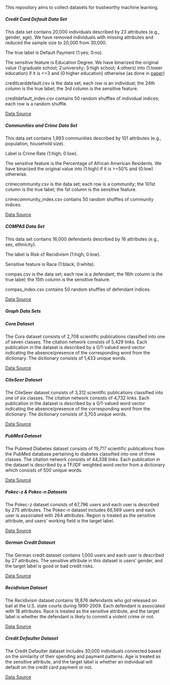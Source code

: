This repository aims to collect datasets for trustworthy machine learning.

##### Credit Card Default Data Set

This data set contains 20,000 individuals described by 23 attributes (e.g., gender, age). We have removed individuals with missing attributes and reduced the sample size to 20,000 from 30,000.

The true label is Default Payment (1:yes; 0:no).

The sensitive feature is Education Degree. We have binarized the original value (1:graduate school; 2:university; 3:high school; 4:others) into (1:lower education) if it is <=3 and (0:higher education) otherwise (as done in [paper](http://papers.nips.cc/paper/8294-the-price-of-fair-pca-one-extra-dimension.pdf))

creditcarddefault.csv is the data set; each row is an individual; the 24th column is the true label; the 3rd column is the sensitive feature.

creditdefault_index.csv contains 50 random shuffles of individual indices; each row is a random shuffle.

 [Data Source](https://archive.ics.uci.edu/ml/datasets/default+of+credit+card+clients)

##### Communities and Crime Data Set

This data set contains 1,993 communities described by 101 attributes (e.g., population, household size).

Label is Crime Rate (1:high; 0:low).

The sensitive feature is the Percentage of African American Residents. We have binarized the original value into (1:high) if it is >=50% and (0:low) otherwise.

crimecommunity.csv is the data set; each row is a community; the 101st column is the true label; the 1st column is the sensitive feature.

crimecommunity_index.csv contains 50 random shuffles of community indices.

[Data Source](http://archive.ics.uci.edu/ml/datasets/communities+and+crime)

##### COMPAS Data Set

This data set contains 16,000 defendants described by 16 attributes (e.g., sex, ethnicity).

The label is Risk of Recidivism (1:high; 0:low).

Sensitive feature is Race (1:black; 0:white).

compas.csv is the data set; each row is a defendant; the 16th column is the true label; the 15th column is the sensitive feature.

compas_index.csv contains 50 random shuffles of defendant indices.

[Data Source](https://www.kaggle.com/danofer/compass)

##### Graph Data Sets

##### Cora Dataset

The Cora dataset consists of 2,708 scientific publications classified into one of seven classes. The citation network consists of 5,429 links. Each publication in the dataset is
described by a 0/1-valued word vector indicating the absence/presence of the corresponding word from the dictionary. The dictionary consists of 1,433 unique words.

[Data Source](https://www.kaggle.com/datasets/mrkmakr/cora-dataset)

##### CiteSeer Dataset

The CiteSeer dataset consists of 3,312 scientific publications classified into one of six classes. The citation network consists of 4,732 links. Each publication in the dataset is described by a 0/1-valued word vector indicating the absence/presence of the corresponding word from the dictionary. The dictionary consists of 3,703 unique words.

[Data Source](https://www.kaggle.com/datasets/shichenyang/citeseer)

##### PubMed Dataset

The Pubmed Diabetes dataset consists of 19,717 scientific publications from the PubMed database pertaining to diabetes classified into one of three classes. The citation network consists of 44,338 links. Each publication in the dataset is described by a TF/IDF weighted word vector from a dictionary which consists of 500 unique words.

[Data Source](https://relational.fit.cvut.cz/dataset/PubMed_Diabetes)

##### Pokec-z & Pokec-n Datasets

The Pokec-z dataset consists of 67,796 users and each user is described by 275 attributes. The Pokec-n dataset includes 66,569 users and each user is associated with 264 attributes. Region is treated as the sensitive attribute, and users’ working field is the target label.

[Data Source](https://github.com/HuiHu1/Privacy-Preserving-Graph-Convolutional-Network/tree/main/datasets)

##### German Credit Dataset

The German credit dataset contains 1,000 users and each user is described by 27 attributes. The sensitive attribute in this dataset is users’ gender, and the target label is good or bad credit risks.

[Data Source](https://github.com/HuiHu1/Privacy-Preserving-Graph-Convolutional-Network/tree/main/datasets)

##### Recidivism Dataset

The Recidivism dataset contains 18,876 defendants who got released on bail at the U.S. state courts during 1990-2009. Each defendant is associated with 18 attributes. Race is treated as the sensitive attribute, and the target label is whether the defendant is likely to commit a violent crime or not.

[Data Source](https://github.com/HuiHu1/Privacy-Preserving-Graph-Convolutional-Network/tree/main/datasets)

##### Credit Defaulter Dataset
The Credit Defaulter dataset includes 30,000 individuals connected based on the similarity of their spending and payment patterns. Age is treated as the sensitive attribute, and the target label is whether an individual will default on the credit card payment or not.

[Data Source](https://github.com/HuiHu1/Privacy-Preserving-Graph-Convolutional-Network/tree/main/datasets)
